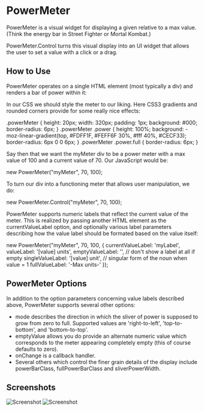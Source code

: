 PowerMeter
==========

PowerMeter is a visual widget for displaying a given relative to a max value.  (Think the energy bar in Street Fighter or Mortal Kombat.)

PowerMeter.Control turns this visual display into an UI widget that allows the user to set a value with a click or a drag.

How to Use
----------

PowerMeter operates on a single HTML element (most typically a div) and renders a bar of power within it:

<div id="myMeter" class="powerMeter"></div>

In our CSS we should style the meter to our liking.  Here CSS3 gradients and rounded corners provide for some really nice effects:

.powerMeter {
	height:			20px;
	width:			320px;
	padding:			1px;
	background:			#000;
	border-radius:		6px;
}
.powerMeter .power {
	height:			100%;
	background:			-moz-linear-gradient(top, #FDFF1F, #FEFF6F 30%, #fff 40%, #CECF33);
	border-radius:			6px 0 0 6px;
}
.powerMeter .power.full {
	border-radius:		6px;
}

Say then that we want the myMeter div to be a power meter with a max value of 100 and a current value of 70.  Our JavaScript would be:

new PowerMeter("myMeter", 70, 100);

To turn our div into a functioning meter that allows user manipulation, we do:

new PowerMeter.Control("myMeter", 70, 100);


PowerMeter supports numeric labels that reflect the current value of the meter.  This is realized by passing another HTML element as the currentValueLabel option, and optionally various label parameters describing how the value label should be formated based on the value itself:
	
<div id="myMeter" class="powerMeter"></div>
<span id="myLabel"></span>

new PowerMeter("myMeter", 70, 100, {
	currentValueLabel: 'myLabel',
	valueLabel: '[value] units',
	emptyValueLabel:	'',  // don't show a label at all if empty
	singleValueLabel:	'[value] unit',  // singular form of the noun when value = 1
	fullValueLabel: '-Max units-'
});


PowerMeter Options
------------------

In addition to the option parameters concerning value labels described above, PowerMeter supports several other options:

- mode describes the direction in which the sliver of power is supposed to grow from zero to full.  Supported values are 'right-to-left', 'top-to-bottom', and 'bottom-to-top'.
- emptyValue allows you do provide an alternate numeric value which corresponds to the meter appearing completely empty (this of course defaults to zero).
- onChange is a callback handler.
- Several others which control the finer grain details of the display include powerBarClass, fullPowerBarClass and sliverPowerWidth.

Screenshots
-----------

![Screenshot](http://www.jpl-consulting.com/projects/MooTools/PowerMeter/ScreenShots/PowerMeter1.gif)
![Screenshot](http://www.jpl-consulting.com/projects/MooTools/PowerMeter/ScreenShots/PowerMeter2.gif)
